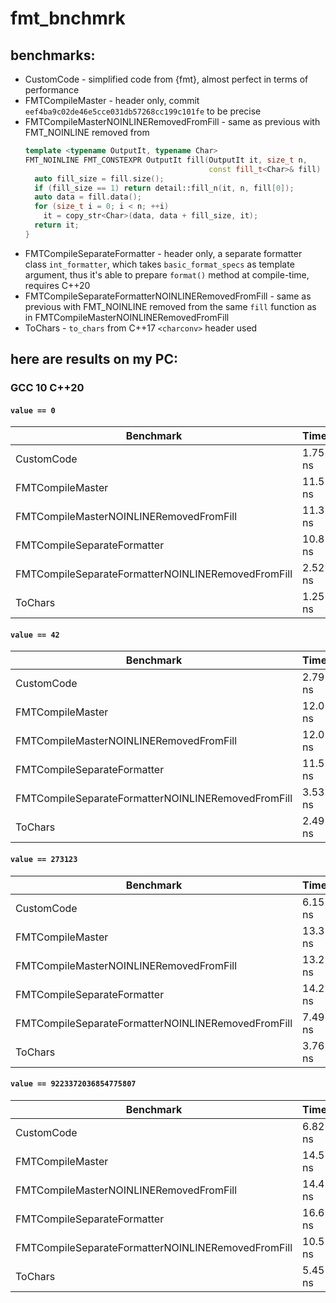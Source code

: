 # fmt_bnchmrk

## benchmarks:

* CustomCode - simplified code from {fmt}, almost perfect in terms of
  performance
* FMTCompileMaster - header only, commit `eef4ba9c02de46e5cce031db57268cc199c101fe` to be
  precise
* FMTCompileMasterNOINLINERemovedFromFill - same as previous with FMT_NOINLINE
  removed from
  ```cpp
  template <typename OutputIt, typename Char>
  FMT_NOINLINE FMT_CONSTEXPR OutputIt fill(OutputIt it, size_t n,
                                           const fill_t<Char>& fill) {
    auto fill_size = fill.size();
    if (fill_size == 1) return detail::fill_n(it, n, fill[0]);
    auto data = fill.data();
    for (size_t i = 0; i < n; ++i)
      it = copy_str<Char>(data, data + fill_size, it);
    return it;
  }
  ```
* FMTCompileSeparateFormatter - header only, a separate formatter
  class `int_formatter`, which takes `basic_format_specs` as template argument,
  thus it's able to prepare `format()` method at compile-time, requires C++20
* FMTCompileSeparateFormatterNOINLINERemovedFromFill - same as previous with
  FMT_NOINLINE removed from the same `fill` function as in
  FMTCompileMasterNOINLINERemovedFromFill
* ToChars - `to_chars` from C++17 `<charconv>` header used

## here are results on my PC:

### GCC 10 C++20

#### `value == 0`

| Benchmark                                          |    Time |
| ---------------------------------------------------|---------|
| CustomCode                                         | 1.75 ns |
| FMTCompileMaster                                   | 11.5 ns |
| FMTCompileMasterNOINLINERemovedFromFill            | 11.3 ns |
| FMTCompileSeparateFormatter                        | 10.8 ns |
| FMTCompileSeparateFormatterNOINLINERemovedFromFill | 2.52 ns |
| ToChars                                            | 1.25 ns |

#### `value == 42`

| Benchmark                                          |    Time |
| ---------------------------------------------------|---------|
| CustomCode                                         | 2.79 ns |
| FMTCompileMaster                                   | 12.0 ns |
| FMTCompileMasterNOINLINERemovedFromFill            | 12.0 ns |
| FMTCompileSeparateFormatter                        | 11.5 ns |
| FMTCompileSeparateFormatterNOINLINERemovedFromFill | 3.53 ns |
| ToChars                                            | 2.49 ns |

#### `value == 273123`

| Benchmark                                          |    Time |
| ---------------------------------------------------|---------|
| CustomCode                                         | 6.15 ns |
| FMTCompileMaster                                   | 13.3 ns |
| FMTCompileMasterNOINLINERemovedFromFill            | 13.2 ns |
| FMTCompileSeparateFormatter                        | 14.2 ns |
| FMTCompileSeparateFormatterNOINLINERemovedFromFill | 7.49 ns |
| ToChars                                            | 3.76 ns |

#### `value == 9223372036854775807`

| Benchmark                                          |    Time |
| ---------------------------------------------------|---------|
| CustomCode                                         | 6.82 ns |
| FMTCompileMaster                                   | 14.5 ns |
| FMTCompileMasterNOINLINERemovedFromFill            | 14.4 ns |
| FMTCompileSeparateFormatter                        | 16.6 ns |
| FMTCompileSeparateFormatterNOINLINERemovedFromFill | 10.5 ns |
| ToChars                                            | 5.45 ns |
